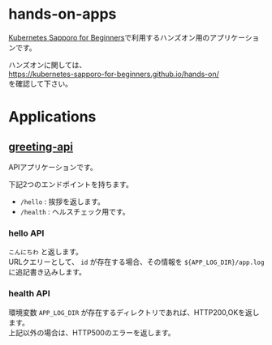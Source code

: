 # hands-on-apps

[Kubernetes Sapporo for Beginners](https://sapporo-beginner-kubernetes.connpass.com/)で利用するハンズオン用のアプリケーションです。

ハンズオンに関しては、<br>
https://kubernetes-sapporo-for-beginners.github.io/hands-on/ <br>
を確認して下さい。

# Applications

## [greeting-api](./greeting-api)

APIアプリケーションです。

下記2つのエンドポイントを持ちます。

- `/hello` : 挨拶を返します。
- `/health` : ヘルスチェック用です。

### hello API

`こんにちわ` と返します。<br>
URLクエリーとして、 `id` が存在する場合、その情報を `${APP_LOG_DIR}/app.log` に追記書き込みします。

### health API

環境変数 `APP_LOG_DIR` が存在するディレクトリであれば、HTTP200,OKを返します。<br>
上記以外の場合は、HTTP500のエラーを返します。


